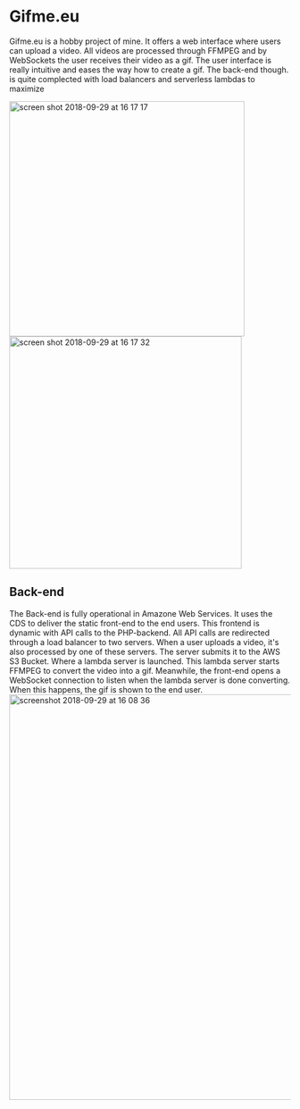 # Gifme.eu
Gifme.eu is a hobby project of mine. 
It offers a web interface where users can upload a video.
All videos are processed through FFMPEG and by WebSockets the user receives their video as a gif. 
The user interface is really intuitive and eases the way how to create a gif. The back-end though. is quite complected with load balancers and serverless lambdas to maximize 

<img width="421" alt="screen shot 2018-09-29 at 16 17 17" src="https://user-images.githubusercontent.com/7584025/46246781-32248400-c403-11e8-8b06-da5dfac02d16.png">
<img width="416" alt="screen shot 2018-09-29 at 16 17 32" src="https://user-images.githubusercontent.com/7584025/46246782-32bd1a80-c403-11e8-996e-c76c6f888f74.png">

## Back-end
The Back-end is fully operational in Amazone Web Services. It uses the CDS to deliver the static front-end to the end users. This frontend is dynamic with API calls to the PHP-backend. 
All API calls are redirected through a load balancer to two servers. 
When a user uploads a video, it's also processed by one of these servers. The server submits it to the AWS S3 Bucket. Where a lambda server is launched.
This lambda server starts FFMPEG to convert the video into a gif. 
Meanwhile, the front-end opens a WebSocket connection to listen when the lambda server is done converting. When this happens, the gif is shown to the end user.
<img width="726" alt="screenshot 2018-09-29 at 16 08 36" src="https://user-images.githubusercontent.com/7584025/46246687-01901a80-c402-11e8-8158-7ccb32eb7263.png">
